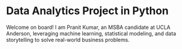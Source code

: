 # Data Analytics Project in Python
Welcome on board! I am Pranit Kumar, an MSBA candidate at UCLA Anderson, leveraging machine learning, statistical modeling, and data storytelling to solve real-world business problems.
